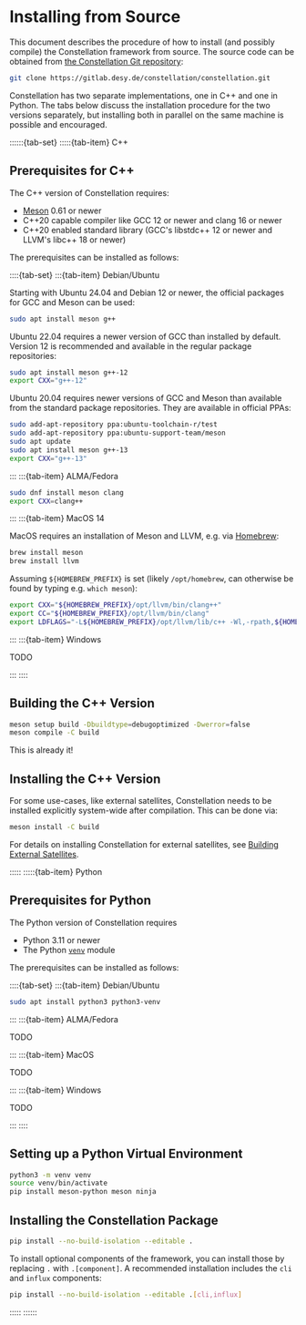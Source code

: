 # Installing from Source

This document describes the procedure of how to install (and possibly compile) the Constellation framework from source.
The source code can be obtained from [the Constellation Git repository](https://gitlab.desy.de/constellation/constellation):

```sh
git clone https://gitlab.desy.de/constellation/constellation.git
```

Constellation has two separate implementations, one in C++ and one in Python. The tabs below discuss the installation
procedure for the two versions separately, but installing both in parallel on the same machine is possible and encouraged.

::::::{tab-set}
:::::{tab-item} C++

## Prerequisites for C++

The C++ version of Constellation requires:

- [Meson](https://mesonbuild.com/) 0.61 or newer
- C++20 capable compiler like GCC 12 or newer and clang 16 or newer
- C++20 enabled standard library (GCC's libstdc++ 12 or newer and LLVM's libc++ 18 or newer)

The prerequisites can be installed as follows:

::::{tab-set}
:::{tab-item} Debian/Ubuntu

Starting with Ubuntu 24.04 and Debian 12 or newer, the official packages for GCC and Meson can be used:

```sh
sudo apt install meson g++
```

Ubuntu 22.04 requires a newer version of GCC than installed by default. Version 12 is recommended and available in the
regular package repositories:

```sh
sudo apt install meson g++-12
export CXX="g++-12"
```

Ubuntu 20.04 requires newer versions of GCC and Meson than available from the standard package repositories. They are available in official PPAs:

```sh
sudo add-apt-repository ppa:ubuntu-toolchain-r/test
sudo add-apt-repository ppa:ubuntu-support-team/meson
sudo apt update
sudo apt install meson g++-13
export CXX="g++-13"
```

:::
:::{tab-item} ALMA/Fedora

```sh
sudo dnf install meson clang
export CXX=clang++
```

:::
:::{tab-item} MacOS 14

MacOS requires an installation of Meson and LLVM, e.g. via [Homebrew](https://brew.sh/):

```sh
brew install meson
brew install llvm
```

Assuming `${HOMEBREW_PREFIX}` is set (likely `/opt/homebrew`, can otherwise be found by typing e.g. `which meson`):

``` sh
export CXX="${HOMEBREW_PREFIX}/opt/llvm/bin/clang++"
export CC="${HOMEBREW_PREFIX}/opt/llvm/bin/clang"
export LDFLAGS="-L${HOMEBREW_PREFIX}/opt/llvm/lib/c++ -Wl,-rpath,${HOMEBREW_PREFIX}/opt/llvm/lib/c++"
```

:::
:::{tab-item} Windows

TODO

:::
::::

## Building the C++ Version

```sh
meson setup build -Dbuildtype=debugoptimized -Dwerror=false
meson compile -C build
```

This is already it!

## Installing the C++ Version

For some use-cases, like external satellites, Constellation needs to be installed explicitly system-wide after compilation.
This can be done via:

```sh
meson install -C build
```

For details on installing Constellation for external satellites, see
[Building External Satellites](../../application_development/howtos/external_satellite.md).

:::::
:::::{tab-item} Python

## Prerequisites for Python

The Python version of Constellation requires

- Python 3.11 or newer
- The Python [`venv`](https://docs.python.org/3/library/venv.html) module

The prerequisites can be installed as follows:

::::{tab-set}
:::{tab-item} Debian/Ubuntu

```sh
sudo apt install python3 python3-venv
```

:::
:::{tab-item} ALMA/Fedora

TODO

:::
:::{tab-item} MacOS

TODO

:::
:::{tab-item} Windows

TODO

:::
::::

## Setting up a Python Virtual Environment

```sh
python3 -m venv venv
source venv/bin/activate
pip install meson-python meson ninja
```

## Installing the Constellation Package

```sh
pip install --no-build-isolation --editable .
```

To install optional components of the framework, you can install those by replacing `.` with `.[component]`.
A recommended installation includes the `cli` and `influx` components:

```sh
pip install --no-build-isolation --editable .[cli,influx]
```

:::::
::::::
